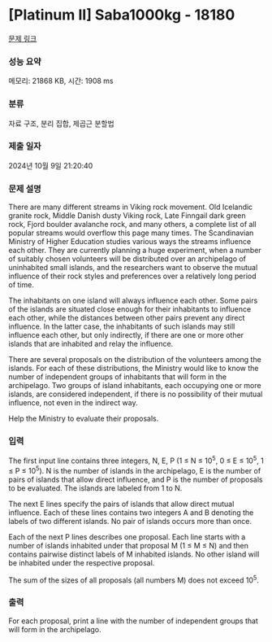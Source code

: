 # [Platinum II] Saba1000kg - 18180 

[문제 링크](https://www.acmicpc.net/problem/18180) 

### 성능 요약

메모리: 21868 KB, 시간: 1908 ms

### 분류

자료 구조, 분리 집합, 제곱근 분할법

### 제출 일자

2024년 10월 9일 21:20:40

### 문제 설명

<p>There are many different streams in Viking rock movement. Old Icelandic granite rock, Middle Danish dusty Viking rock, Late Finngail dark green rock, Fjord boulder avalanche rock, and many others, a complete list of all popular streams would overflow this page many times. The Scandinavian Ministry of Higher Education studies various ways the streams influence each other. They are currently planning a huge experiment, when a number of suitably chosen volunteers will be distributed over an archipelago of uninhabited small islands, and the researchers want to observe the mutual influence of their rock styles and preferences over a relatively long period of time.</p>

<p>The inhabitants on one island will always influence each other. Some pairs of the islands are situated close enough for their inhabitants to influence each other, while the distances between other pairs prevent any direct influence. In the latter case, the inhabitants of such islands may still influence each other, but only indirectly, if there are one or more other islands that are inhabited and relay the influence.</p>

<p>There are several proposals on the distribution of the volunteers among the islands. For each of these distributions, the Ministry would like to know the number of independent groups of inhabitants that will form in the archipelago. Two groups of island inhabitants, each occupying one or more islands, are considered independent, if there is no possibility of their mutual influence, not even in the indirect way.</p>

<p>Help the Ministry to evaluate their proposals.</p>

### 입력 

 <p>The first input line contains three integers, N, E, P (1 ≤ N ≤ 10<sup>5</sup>, 0 ≤ E ≤ 10<sup>5</sup>, 1 ≤ P ≤ 10<sup>5</sup>). N is the number of islands in the archipelago, E is the number of pairs of islands that allow direct influence, and P is the number of proposals to be evaluated. The islands are labeled from 1 to N.</p>

<p>The next E lines specify the pairs of islands that allow direct mutual influence. Each of these lines contains two integers A and B denoting the labels of two different islands. No pair of islands occurs more than once.</p>

<p>Each of the next P lines describes one proposal. Each line starts with a number of islands inhabited under that proposal M (1 ≤ M ≤ N) and then contains pairwise distinct labels of M inhabited islands. No other island will be inhabited under the respective proposal.</p>

<p>The sum of the sizes of all proposals (all numbers M) does not exceed 10<sup>5</sup>.</p>

### 출력 

 <p>For each proposal, print a line with the number of independent groups that will form in the archipelago.</p>

